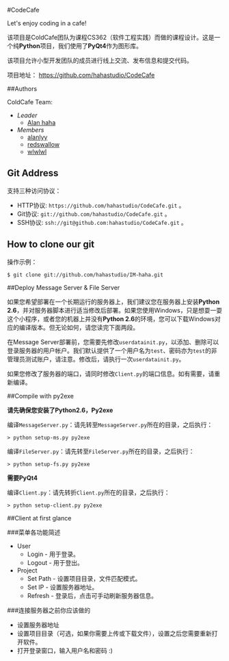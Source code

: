#CodeCafe

Let's enjoy coding in a cafe!

该项目是ColdCafe团队为课程CS362（软件工程实践）而做的课程设计。这是一个纯**Python**项目，我们使用了**PyQt4**作为图形库。

该项目允许小型开发团队的成员进行线上交流、发布信息和提交代码。

项目地址： https://github.com/hahastudio/CodeCafe

##Authors

ColdCafe Team:

* *Leader* 
    * [Alan haha](https://github.com/hahastudio)
* *Members*
    * [alanlyy](https://github.com/alanlyy)
    * [redswallow](https://github.com/redswallow)
    * [wlwlwl](https://github.com/wlwlwl)

## Git Address

支持三种访问协议：

* HTTP协议: `https://github.com/hahastudio/CodeCafe.git` 。
* Git协议: `git://github.com/hahastudio/CodeCafe.git` 。
* SSH协议: `ssh://git@github.com:hahastudio/CodeCafe.git` 。

## How to clone our git

操作示例：

    $ git clone git://github.com/hahastudio/IM-haha.git

##Deploy Message Server & File Server

如果您希望部署在一个长期运行的服务器上，我们建议您在服务器上安装**Python 2.6**，并对服务器脚本进行适当修改后部署。如果您使用Windows，只是想耍一耍这个小程序，或者您的机器上并没有**Python 2.6**的环境，您可以下载Windows对应的编译版本。但无论如何，请您读完下面两段。

在Message Server部署前，您需要先修改`userdatainit.py`，以添加、删除可以登录服务器的用户帐户。我们默认提供了一个用户名为`test`、密码亦为`test`的非管理员测试账户，请注意。修改后，请执行一次`userdatainit.py`。

如果您修改了服务器的端口，请同时修改`Client.py`的端口信息。如有需要，请重新编译。

##Compile with py2exe

**请先确保您安装了Python2.6，Py2exe**

编译`MessageServer.py`：请先转至`MessageServer.py`所在的目录，之后执行：

    > python setup-ms.py py2exe

编译`FileServer.py`：请先转至`FileServer.py`所在的目录，之后执行：

    > python setup-fs.py py2exe

**需要PyQt4**

编译`Client.py`：请先转折`Client.py`所在的目录，之后执行：

    > python setup-client.py py2exe

##Client at first glance

###菜单各功能简述

* User
    * Login - 用于登录。
    * Logout - 用于登出。
* Project
    * Set Path - 设置项目目录，文件匹配模式。
    * Set IP - 设置服务器地址。
    * Refresh - 登录后，点击可手动刷新服务器信息。

###连接服务器之前你应该做的

* 设置服务器地址
* 设置项目目录（可选，如果你需要上传或下载文件），设置之后您需要重新打开软件。
* 打开登录窗口，输入用户名和密码 :)

